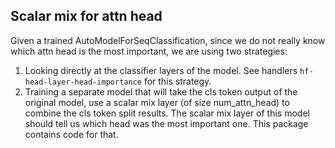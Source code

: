 ## Scalar mix for attn head

Given a trained AutoModelForSeqClassification, since we do not really know which attn head is the most important, we are
using two strategies:
1. Looking directly at the classifier layers of the model. See handlers `hf-head-layer-head-importance` for this strategy.
2. Training a separate model that will take the cls token output of the original model, use a scalar mix layer (of size num_attn_head) to combine the cls token split results. The scalar mix layer of this model should tell us which head was the most important one. This package contains code for that.
